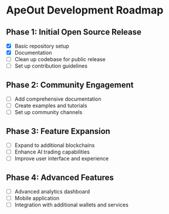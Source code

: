 # ApeOut Development Roadmap

## Phase 1: Initial Open Source Release
- [x] Basic repository setup
- [x] Documentation
- [ ] Clean up codebase for public release
- [ ] Set up contribution guidelines

## Phase 2: Community Engagement
- [ ] Add comprehensive documentation
- [ ] Create examples and tutorials
- [ ] Set up community channels

## Phase 3: Feature Expansion
- [ ] Expand to additional blockchains
- [ ] Enhance AI trading capabilities
- [ ] Improve user interface and experience

## Phase 4: Advanced Features
- [ ] Advanced analytics dashboard
- [ ] Mobile application
- [ ] Integration with additional wallets and services
